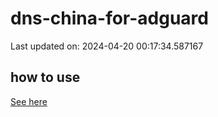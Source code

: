 # dns-china-for-adguard

Last updated on: 2024-04-20 00:17:34.587167

## how to use

[See here](https://github.com/AdguardTeam/AdGuardHome/wiki/Configuration#upstreams-from-file)